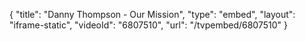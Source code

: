 {
    "title": "Danny Thompson - Our Mission",
    "type": "embed",
    "layout": "iframe-static",
    "videoId": "6807510",
    "url": "\/tvpembed\/6807510"
}